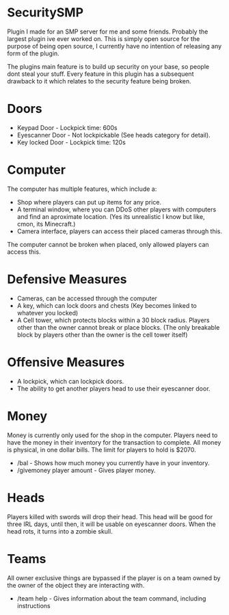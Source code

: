 # SecuritySMP
Plugin I made for an SMP server for me and some friends. Probably the largest plugin ive ever worked on. This is simply open source for the purpose of being open source, I currently have no intention of releasing any form of the plugin.

The plugins main feature is to build up security on your base, so people dont steal your stuff. Every feature in this plugin has a subsequent drawback to it which relates to
the security feature being broken.

# Doors
- Keypad Door - Lockpick time: 600s
- Eyescanner Door - Not lockpickable (See heads category for detail).
- Key locked Door - Lockpick time: 120s

# Computer
The computer has multiple features, which include a:

- Shop where players can put up items for any price.
- A terminal window, where you can DDoS other players with computers and find an aproximate location. (Yes its unrealistic I know but like, cmon, its Minecraft.)
- Camera interface, players can access their placed cameras through this.

The computer cannot be broken when placed, only allowed players can access this.

# Defensive Measures
- Cameras, can be accessed through the computer
- A key, which can lock doors and chests (Key becomes linked to whatever you locked)
- A Cell tower, which protects blocks within a 30 block radius. Players other than the owner cannot break or place blocks. (The only breakable block by players other than the owner is the cell tower itself)

# Offensive Measures
- A lockpick, which can lockpick doors.
- The ability to get another players head to use their eyescanner door.

# Money
Money is currently only used for the shop in the computer. Players need to have the money in their inventory for the transaction to complete.
All money is physical, in one dollar bills. The limit for players to hold is $2070.

- /bal - Shows how much money you currently have in your inventory.
- /givemoney player amount - Gives player money.

# Heads
Players killed with swords will drop their head. This head will be good for three IRL days, until then, it will be usable on eyescanner doors. When the head rots, it turns into
a zombie skull.
  
# Teams
All owner exclusive things are bypassed if the player is on a team owned by the owner of the object they are interacting with.

- /team help - Gives information about the team command, including instructions
